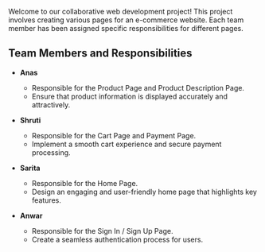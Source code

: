 Welcome to our collaborative web development project! This project involves creating various pages for an e-commerce website. Each team member has been assigned specific responsibilities for different pages.

## Team Members and Responsibilities

- **Anas**
  - Responsible for the Product Page and Product Description Page.
  - Ensure that product information is displayed accurately and attractively.
  
- **Shruti**
  - Responsible for the Cart Page and Payment Page.
  - Implement a smooth cart experience and secure payment processing.

- **Sarita**
  - Responsible for the Home Page.
  - Design an engaging and user-friendly home page that highlights key features.

- **Anwar**
  - Responsible for the Sign In / Sign Up Page.
  - Create a seamless authentication process for users.
  
